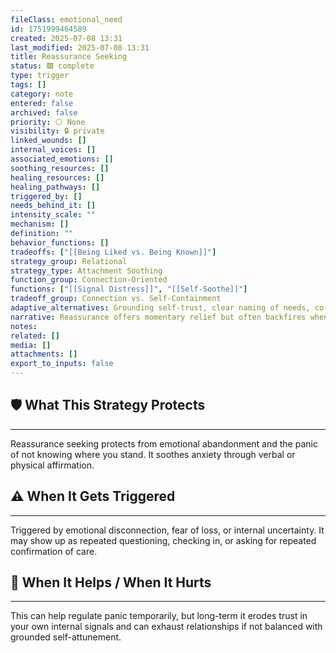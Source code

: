 ```yaml
---
fileClass: emotional_need
id: 1751999464589
created: 2025-07-08 13:31
last_modified: 2025-07-08 13:31
title: Reassurance Seeking
status: 🟩 complete
type: trigger
tags: []
category: note
entered: false
archived: false
priority: ⚪ None
visibility: 🔒 private
linked_wounds: []
internal_voices: []
associated_emotions: []
soothing_resources: []
healing_resources: []
healing_pathways: []
triggered_by: []
needs_behind_it: []
intensity_scale: ""
mechanism: []
definition: ""
behavior_functions: []
tradeoffs: ["[[Being Liked vs. Being Known]]"]
strategy_group: Relational
strategy_type: Attachment Soothing
function_group: Connection-Oriented
functions: ["[[Signal Distress]]", "[[Self-Soothe]]"]
tradeoff_group: Connection vs. Self-Containment
adaptive_alternatives: Grounding self-trust, clear naming of needs, co-regulation rituals.
narrative: Reassurance offers momentary relief but often backfires when used to resolve chronic insecurity or ambiguity.
notes: 
related: []
media: []
attachments: []
export_to_inputs: false
---
```


## 🛡️ What This Strategy Protects
---
Reassurance seeking protects from emotional abandonment and the panic of not knowing where you stand. It soothes anxiety through verbal or physical affirmation.

## ⚠️ When It Gets Triggered
---
Triggered by emotional disconnection, fear of loss, or internal uncertainty. It may show up as repeated questioning, checking in, or asking for repeated confirmation of care.

## 🔄 When It Helps / When It Hurts
---
This can help regulate panic temporarily, but long-term it erodes trust in your own internal signals and can exhaust relationships if not balanced with grounded self-attunement.
